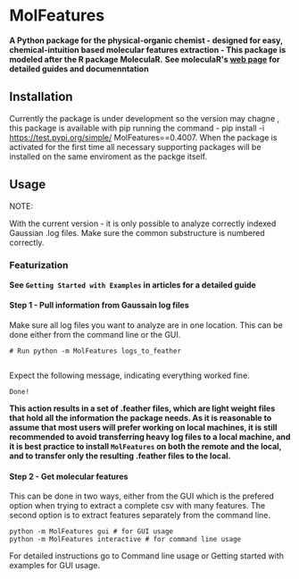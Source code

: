 
# MolFeatures

**A Python package for the physical-organic chemist - designed for easy, chemical-intuition based molecular features extraction - This package is modeled after the R package MoleculaR.**
**See moleculaR's [web page](https://barkais.github.io/) for detailed guides and  documenntation**

## Installation
Currently the package is under development so the version may chagne , this package is available with pip running the command - pip install -i https://test.pypi.org/simple/ MolFeatures==0.4007.
When the package is activated for the first time all necessary supporting packages will be installed on the same enviroment as the  packge itself. 

## Usage

NOTE:

With the current version - it is only possible to analyze correctly indexed Gaussian .log files.
Make sure the common substructure is numbered correctly.

### Featurization

**See `Getting Started with Examples` in articles for a detailed guide**

#### Step 1 - Pull information from Gaussain log files

Make sure all log files you want to analyze are in one location. 
This can be done either from the command line or the GUI.
```
# Run python -m MolFeatures logs_to_feather
 
```
Expect the following message, indicating everything worked fine. 

`Done!`

**This action results in a set of .feather files, which are light weight files that hold all the information the package needs. As it is reasonable to assume that most users will prefer working on local machines, it is still recommended to avoid transferring heavy log files to a local machine, and it is best practice to install `MolFeatures` on both the remote and the local, and to transfer only the resulting .feather files to the local.**
 

#### Step 2 - Get molecular features

This can be done in two ways, either from the GUI which is the prefered option when trying to extract a complete csv with many features.
The second option is to extract features separately from the command line.

 ```
python -m MolFeatures gui # for GUI usage 
python -m MolFeatures interactive # for command line usage

```
For detailed instructions go to Command line usage  or Getting started with examples for GUI usage.


